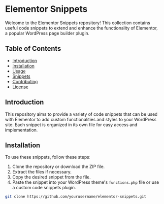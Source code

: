 # Elementor Snippets

Welcome to the Elementor Snippets repository! This collection contains useful code snippets to extend and enhance the functionality of Elementor, a popular WordPress page builder plugin.

## Table of Contents

- [Introduction](#introduction)
- [Installation](#installation)
- [Usage](#usage)
- [Snippets](#snippets)
- [Contributing](#contributing)
- [License](#license)

## Introduction

This repository aims to provide a variety of code snippets that can be used with Elementor to add custom functionalities and styles to your WordPress site. Each snippet is organized in its own file for easy access and implementation.

## Installation

To use these snippets, follow these steps:

1. Clone the repository or download the ZIP file.
2. Extract the files if necessary.
3. Copy the desired snippet from the file.
4. Paste the snippet into your WordPress theme's `functions.php` file or use a custom code snippets plugin.

```bash
git clone https://github.com/yourusername/elementor-snippets.git